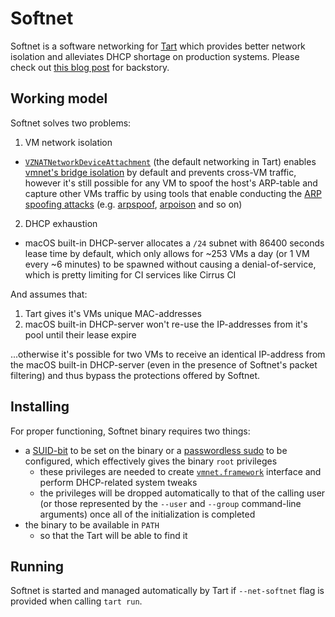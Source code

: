# Softnet

Softnet is a software networking for [Tart](https://github.com/cirruslabs/tart) which provides better network isolation and alleviates DHCP shortage on production systems.
Please check out [this blog post](https://cirrus-ci.org/blog/2022/07/07/isolating-network-between-tarts-macos-virtual-machines/) for backstory.

## Working model

Softnet solves two problems:

1. VM network isolation
  * [`VZNATNetworkDeviceAttachment`](https://developer.apple.com/documentation/virtualization/vznatnetworkdeviceattachment) (the default networking in Tart) enables [vmnet's bridge isolation](https://developer.apple.com/documentation/vmnet/vmnet_enable_isolation_key) by default and prevents cross-VM traffic, however it's still possible for any VM to spoof the host's ARP-table and capture other VMs traffic by using tools that enable conducting the [ARP spoofing attacks](https://en.wikipedia.org/wiki/ARP_spoofing) (e.g. [arpspoof](https://www.monkey.org/~dugsong/dsniff/),  [arpoison](http://www.arpoison.net/) and so on)
2. DHCP exhaustion
  * macOS built-in DHCP-server allocates a `/24` subnet with 86400 seconds lease time by default, which only allows for ~253 VMs a day (or 1 VM every ~6 minutes) to be spawned without causing a denial-of-service, which is pretty limiting for CI services like Cirrus CI

And assumes that:

1. Tart gives it's VMs unique MAC-addresses
2. macOS built-in DHCP-server won't re-use the IP-addresses from it's pool until their lease expire

...otherwise it's possible for two VMs to receive an identical IP-address from the macOS built-in DHCP-server (even in the presence of Softnet's packet filtering) and thus bypass the protections offered by Softnet.

## Installing

For proper functioning, Softnet binary requires two things:

* a [SUID-bit](https://en.wikipedia.org/wiki/Setuid#SUID) to be set on the binary or a [passwordless sudo](https://serverfault.com/questions/160581/how-to-setup-passwordless-sudo-on-linux) to be configured, which effectively gives the binary `root` privileges
  * these privileges are needed to create [`vmnet.framework`](https://developer.apple.com/documentation/vmnet) interface and perform DHCP-related system tweaks
  * the privileges will be dropped automatically to that of the calling user (or those represented by the `--user` and `--group` command-line arguments) once all of the initialization is completed
* the binary to be available in `PATH`
  * so that the Tart will be able to find it

## Running

Softnet is started and managed automatically by Tart if `--net-softnet` flag is provided when calling `tart run`.
